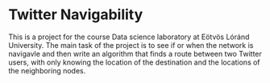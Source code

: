 # Twitter Navigability

This is a project for the course Data science laboratory at Eötvös Lóránd University. The main task of the project is to see if or when the network is navigavle and then write an algorithm that finds a route between two Twitter users, with only knowing the location of the destination and the locations of the neighboring nodes. 

```{tableofcontents}
```
